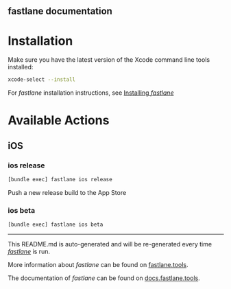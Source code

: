 fastlane documentation
----

# Installation

Make sure you have the latest version of the Xcode command line tools installed:

```sh
xcode-select --install
```
    
For _fastlane_ installation instructions, see [Installing _fastlane_](https://docs.fastlane.tools/#installing-fastlane)

# Available Actions
 
## iOS

### ios release

```sh
[bundle exec] fastlane ios release
```

Push a new release build to the App Store

### ios beta

```sh
[bundle exec] fastlane ios beta
```



----

This README.md is auto-generated and will be re-generated every time [_fastlane_](https://fastlane.tools) is run.

More information about _fastlane_ can be found on [fastlane.tools](https://fastlane.tools).

The documentation of _fastlane_ can be found on [docs.fastlane.tools](https://docs.fastlane.tools).
 